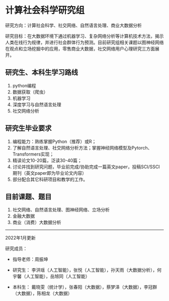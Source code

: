 # 计算社会科学研究组

研究方向：计算社会科学、社交网络、自然语言处理、商业大数据分析

研究目标：在大数据环境下通过机器学习、复杂网络分析等计算机技术方法，揭示人类在线行为规律，并进行社会群体行为预测。目前研究组相关课题以图神经网络在观点和立场挖掘中的应用，零售商业大数据，社交网络用户心理研究三方面展开。

## 研究生、本科生学习路线

1. python编程
2. 数据获取（爬虫）
3. 机器学习
4. 深度学习与自然语言处理
5. 社交网络分析

## 研究生毕业要求
1. 编程能力：熟练掌握Python（推荐）或R；
2. 了解自然语言处理、社交网络分析方法；掌握神经网络模型及Pytorch、Transformers实现；
4. 精读论文10-20篇，泛读30-40篇；
5. 讨论并找到研究问题，毕业前完成/协助完成一篇英文paper，投稿SCI/SSCI期刊（英文paper即为毕业论文内容）
7. 部分配合其它科研项目和教学的工作。

## 目前课题、题目
1. 社交网络、自然语言处理、图神经网络、立场分析
2. 金融大数据
3. 商业（消费）大数据分析

---

2022年1月更新

研究成员：

- 指导老师：周振坤

- 研究生： 李洪瑶（人工智能），张悦（人工智能），孙天雨（大数据分析），何宇馨（人工智能），岳旭同（人工智能）

- 本科生： 戴晓雯（统计学），张春阳（大数据），蔡梦泽（大数据），李冠群（大数据），陈相龙（大数据）